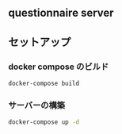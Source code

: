 ## questionnaire server

## セットアップ

### docker compose のビルド
```bash
docker-compose build

```

### サーバーの構築
```bash
docker-compose up -d
```